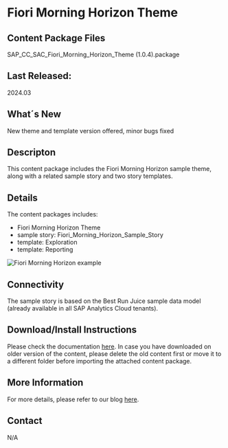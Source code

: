 # Fiori Morning Horizon Theme

## Content Package Files
SAP_CC_SAC_Fiori_Morning_Horizon_Theme (1.0.4).package

## Last Released:
2024.03

## What´s New
New theme and template version offered, minor bugs fixed

## Descripton
This content package includes the Fiori Morning Horizon sample theme, along with a related sample story and two story templates. 

## Details
The content packages includes:
* Fiori Morning Horizon Theme 
* sample story: Fiori_Morning_Horizon_Sample_Story
* template: Exploration
* template: Reporting

![Fiori Morning Horizon example](Fiori_Morning_Horizon_Theme_Screenshot.png)

## Connectivity
The sample story is based on the Best Run Juice sample data model (already available in all SAP Analytics Cloud tenants).

## Download/Install Instructions
Please check the documentation [here](https://help.sap.com/docs/SAP_ANALYTICS_CLOUD/42093f14b43c485fbe3adbbe81eff6c8/ef516563b3fe4c69b6f718f17ed94cdf.html).
In case you have downloaded on older version of the content, please delete the old content first or move it to a different folder before importing the attached content package. 

## More Information
For more details, please refer to our blog [here](https://community.sap.com/t5/technology-blogs-by-sap/horizon-theme-and-templates-for-stories-in-sap-analytics-cloud/ba-p/13657027).

## Contact
N/A

